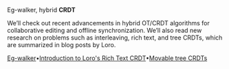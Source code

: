 Eg-walker, hybrid **CRDT**

We’ll check out recent advancements in hybrid OT/CRDT algorithms for collaborative editing and offline synchronization. We’ll also read new research on problems such as interleaving, rich text, and tree CRDTs, which are summarized in blog posts by Loro.

[Eg-walker](https://arxiv.org/abs/2409.14252)•[Introduction to Loro's Rich Text CRDT](https://loro.dev/blog/loro-richtext)•[Movable tree CRDTs](https://loro.dev/blog/movable-tree)
